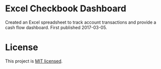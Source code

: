 # Excel Checkbook Dashboard

Created an Excel spreadsheet to track account transactions and provide a cash flow dashboard. First published 2017-03-05.

# License

This project is [MIT licensed](./LICENSE).
